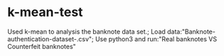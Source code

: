 # k-mean-test
Used k-mean to analysis the banknote data set.;
Load data:"Banknote-authentication-dataset-.csv";
Use python3 and run:"Real banknotes VS Counterfeit banknotes"

